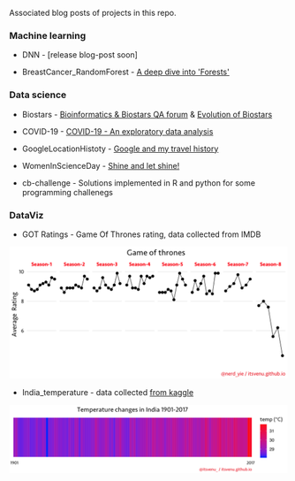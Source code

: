 
Associated blog posts of projects in this repo.

### Machine learning

* DNN - [release blog-post soon]

* BreastCancer_RandomForest - [A deep dive into 'Forests'](https://itsvenu.github.io/post/brca-random-forests/)

### Data science

* Biostars - [Bioinformatics & Biostars QA forum](https://itsvenu.github.io/post/bioinformatics-biostars/) & [Evolution of Biostars](https://www.biostars.org/p/365738/)

* COVID-19 - [COVID-19 - An exploratory data analysis](https://itsvenu.github.io/post/covid-19/)

* GoogleLocationHistoty - [Google and my travel history](https://itsvenu.github.io/post/travel-history/)

* WomenInScienceDay - [Shine and let shine!](https://itsvenu.github.io/post/women-in-science/)

* cb-challenge - Solutions implemented in R and python for some programming challenegs

### DataViz

* GOT Ratings - Game Of Thrones rating, data collected from IMDB

![GOT RATING](GOT_Ratings/rating.png)

* India_temperature - data collected [from kaggle](https://www.kaggle.com/venky73/temperatures-of-india/version/1)

![TEMP](India_temperature/temp.png)


